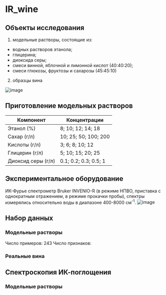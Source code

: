 # IR_wine

## Объекты исследования
1. модельные растворы, состоящие из:
- водных растворов этанола;
- глицерина;
- диоксида серы;
- смеси винной, яблочной и лимонной кислот (40:40:20);
- смеси глюкозы, фруктозы и сахарозы (45:45:10) 
2. образцы вина
  
  ![image](https://github.com/oesarmanova/IR_wine/assets/79655674/0118ec7c-04b2-45c7-bc75-08a433f564de)

## Приготовление модельных растворов

| Компонент  | Концентрации |
| ------------- | ------------- |
| Этанол (%)  | 8; 10; 12; 14; 18  |
| Сахар (г/л)  | 10; 25; 50; 100; 200  |
| Кислоты (г/л)  | 3; 6; 8; 10; 12  |
| Глицерин (г/л)  | 5; 10; 15; 20; 25 |
| Диоксид серы (г/л)  | 0.1; 0.2; 0.3; 0.5; 1  |

## Экспериментальное оборудование

ИК-Фурье спектрометр Bruker INVENIO-R (в режиме НПВО, приставка с однократным отражением, в режиме прокачки пробы), спектры измерялись относительно воды в диапазоне 400-8000 см<sup>-1</sup>.
![image](https://github.com/oesarmanova/IR_wine/assets/79655674/9c1ea92c-98f2-4bfe-8975-473b0f0c50c0)

## Набор данных
### Модельные растворы

Число примеров: 243
Число признаков: 

### Реальные вина

## Спектроскопия ИК-поглощения 

### Модельные растворы
